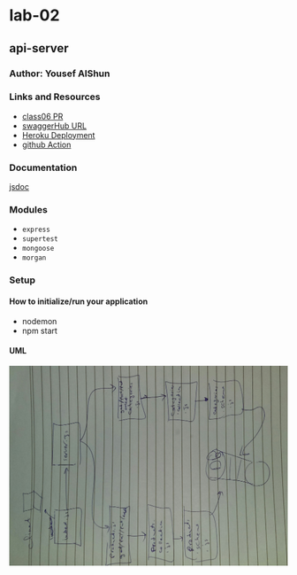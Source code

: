 
# lab-02

## api-server

### Author: Yousef AlShun

### Links and Resources


- [class06 PR](https://github.com/yousef-401-advanced-javascript/api-server/pull/4)
- [swaggerHub URL](https://app.swaggerhub.com/apis/yousef-97/AOS2-allmethods/0.1)
- [Heroku Deployment](https://api-serverapp.herokuapp.com/api/v1/products)
- [github Action](https://github.com/yousef-401-advanced-javascript/api-server/actions)

### Documentation
[jsdoc](https://api-serverapp.herokuapp.com/docs)

### Modules
- `express`
- `supertest`
- `mongoose`
- `morgan`






<!-- ##### EXported Values and Methods -->

<!-- ##### `classes`
- input return objects 
- notes return the note value -->


### Setup

#### How to initialize/run your application
- nodemon 
- npm start

<!-- json-server --watch ./data/db.json -->




#### UML

![second patch](./assest/api-server3.jpg)



